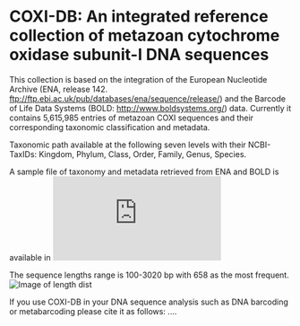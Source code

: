 # COXI-DB: An integrated reference collection of metazoan cytochrome oxidase subunit-I DNA sequences
This collection is based on the integration of the European Nucleotide Archive (ENA, release 142. ftp://ftp.ebi.ac.uk/pub/databases/ena/sequence/release/) and the Barcode of Life Data Systems (BOLD: http://www.boldsystems.org/) data. 
Currently it contains 5,615,985 entries of metazoan COXI sequences and their corresponding taxonomic classification and metadata.

Taxonomic path available at the following seven levels with their NCBI-TaxIDs:
Kingdom, Phylum, Class, Order, Family, Genus, Species.

A sample file of taxonomy and metadata retrieved from ENA and BOLD is available in ![this table](https://github.com/balechbachir/COXI-DB/blob/main/Sample_Metadata.tsv)

The sequence lengths range is 100-3020 bp with 658 as the most frequent.
![Image of length dist](https://github.com/balechbachir/COXI-DB/blob/main/COXI_DB_SeqLenghthDist.png)

If you use COXI-DB in your DNA sequence analysis such as DNA barcoding or metabarcoding please cite it as follows:
....

